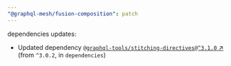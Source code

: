 ```yaml
---
"@graphql-mesh/fusion-composition": patch
---
```

dependencies updates:
  - Updated dependency [`@graphql-tools/stitching-directives@^3.1.0` ↗︎](https://www.npmjs.com/package/@graphql-tools/stitching-directives/v/3.1.0) (from `^3.0.2`, in `dependencies`)
